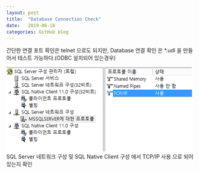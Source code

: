 ```yaml
---
layout: post
title:  "Database Connection Check"
date:   2019-06-18
categories: GitHub blog
---
```


간단한 연결 포트 확인은 telnet 으로도 되지만,
Database 연결 확인 은  *.udl 을 만들어서 테스트 가능하다.(ODBC 설치되어 있는경우)


![PostImages](/assets/PostImages/2019-06-18-01.png)
SQL Server 네트워크 구성 및 SQL Native Client 구성 에서 TCP/IP 사용 으로 되어있는지 확인
